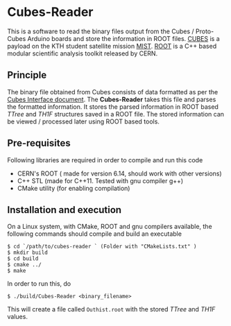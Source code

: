 #       Cubes-Reader
This is a software to read the binary files output from the 
Cubes / Proto-Cubes Arduino boards and store the information in ROOT 
files. [CUBES][1] is a payload on the KTH student satellite mission 
[MIST][2]. [ROOT][3] is a C++ based modular scientific analysis toolkit 
released by CERN.

## Principle
The binary file obtained from Cubes consists of data formatted as per 
the [Cubes Interface document][4]. The __Cubes-Reader__ takes this file 
and parses the formatted information. It stores the parsed information in 
ROOT based _TTree_ and _TH1F_ structures saved in a ROOT file. The 
stored information can be viewed / processed later using ROOT based tools.

## Pre-requisites
Following libraries are required in order to compile and run this code

* CERN's ROOT ( made for version 6.14, should work with other versions)
* C++ STL (made for C++11. Tested with gnu compiler g++)
* CMake utility (for enabling compilation)

## Installation and execution
On a Linux system, with CMake, ROOT and gnu compilers available, 
the following commands should compile and build an executable

```
$ cd `/path/to/cubes-reader ` (Folder with "CMakeLists.txt" )
$ mkdir build
$ cd build
$ cmake ../
$ make
```

In order to run this, do
```
$ ./build/Cubes-Reader <binary_filename>
```

This will create a file called `Outhist.root` with the stored _TTree_ and _TH1F_
values.

[1]: https://www.kth.se/sci/centra/rymdcenter/studentsatellit/cubes
[2]: https://www.kth.se/en/sci/centra/rymdcenter/studentsatellit/studentsatelliten-mist
[3]: https://root.cern.ch/
[4]: https://www.dropbox.com/s/bgmuprx38zf2seh/citiroc_intf_icd_v4.pdf?dl=0 
